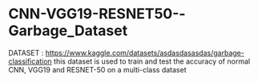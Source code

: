# CNN-VGG19-RESNET50--Garbage_Dataset
DATASET : https://www.kaggle.com/datasets/asdasdasasdas/garbage-classification
this dataset is used to train and test the accuracy of normal CNN, VGG19 and RESNET-50 on a multi-class dataset
